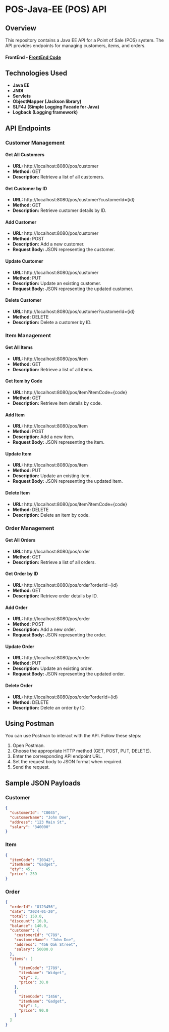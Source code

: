 # POS-Java-EE (POS) API

## Overview
This repository contains a Java EE API for a Point of Sale (POS) system. The API provides endpoints for managing customers, items, and orders.

#### FrontEnd - [FrontEnd Code](https://github.com/Thisarakavishka/Assignment_11?tab=readme-ov-file)

## Technologies Used
- **Java EE**
- **JNDI**
- **Servlets**
- **ObjectMapper (Jackson library)**
- **SLF4J (Simple Logging Facade for Java)**
- **Logback (Logging framework)**

## API Endpoints

### Customer Management
#### Get All Customers
- **URL:** http://localhost:8080/pos/customer
- **Method:** GET
- **Description:** Retrieve a list of all customers.

#### Get Customer by ID
- **URL:** http://localhost:8080/pos/customer?customerId={id}
- **Method:** GET
- **Description:** Retrieve customer details by ID.

#### Add Customer
- **URL:** http://localhost:8080/pos/customer
- **Method:** POST
- **Description:** Add a new customer.
- **Request Body:** JSON representing the customer.

#### Update Customer
- **URL:** http://localhost:8080/pos/customer
- **Method:** PUT
- **Description:** Update an existing customer.
- **Request Body:** JSON representing the updated customer.

#### Delete Customer
- **URL:** http://localhost:8080/pos/customer?customerId={id}
- **Method:** DELETE
- **Description:** Delete a customer by ID.

### Item Management
#### Get All Items
- **URL:** http://localhost:8080/pos/item
- **Method:** GET
- **Description:** Retrieve a list of all items.

#### Get Item by Code
- **URL:** http://localhost:8080/pos/item?itemCode={code}
- **Method:** GET
- **Description:** Retrieve item details by code.

#### Add Item
- **URL:** http://localhost:8080/pos/item
- **Method:** POST
- **Description:** Add a new item.
- **Request Body:** JSON representing the item.

#### Update Item
- **URL:** http://localhost:8080/pos/item
- **Method:** PUT
- **Description:** Update an existing item.
- **Request Body:** JSON representing the updated item.

#### Delete Item
- **URL:** http://localhost:8080/pos/item?itemCode={code}
- **Method:** DELETE
- **Description:** Delete an item by code.

### Order Management
#### Get All Orders
- **URL:** http://localhost:8080/pos/order
- **Method:** GET
- **Description:** Retrieve a list of all orders.

#### Get Order by ID
- **URL:** http://localhost:8080/pos/order?orderId={id}
- **Method:** GET
- **Description:** Retrieve order details by ID.

#### Add Order
- **URL:** http://localhost:8080/pos/order
- **Method:** POST
- **Description:** Add a new order.
- **Request Body:** JSON representing the order.

#### Update Order
- **URL:** http://localhost:8080/pos/order
- **Method:** PUT
- **Description:** Update an existing order.
- **Request Body:** JSON representing the updated order.

#### Delete Order
- **URL:** http://localhost:8080/pos/order?orderId={id}
- **Method:** DELETE
- **Description:** Delete an order by ID.

## Using Postman
You can use Postman to interact with the API. Follow these steps:
1. Open Postman.
2. Choose the appropriate HTTP method (GET, POST, PUT, DELETE).
3. Enter the corresponding API endpoint URL.
4. Set the request body to JSON format when required.
5. Send the request.

## Sample JSON Payloads
### Customer
```json
{
  "customerId": "C0045",
  "customerName": "John Doe",
  "address": "123 Main St",
  "salary": "340000"
}
```
### Item
```json
{
  "itemCode": "I0342",
  "itemName": "Gadget",
  "qty": 45,
  "price": 259
}

```
### Order
```json
{
  "orderId": "O123456",
  "date": "2024-01-20",
  "total": 150.0,
  "discount": 10.0,
  "balance": 140.0,
  "customer": {
    "customerId": "C789",
    "customerName": "John Doe",
    "address": "456 Oak Street",
    "salary": 50000.0
  },
  "items": [
    {
      "itemCode": "I789",
      "itemName": "Widget",
      "qty": 2,
      "price": 30.0
    },
    {
      "itemCode": "I456",
      "itemName": "Gadget",
      "qty": 1,
      "price": 90.0
    }
  ]
}


```